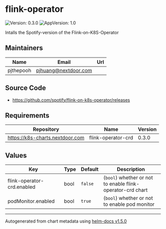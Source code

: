 # flink-operator

![Version: 0.3.0](https://img.shields.io/badge/Version-0.3.0-informational?style=flat-square) ![AppVersion: 1.0](https://img.shields.io/badge/AppVersion-1.0-informational?style=flat-square)

Intalls the Spotify-version of the Flink-on-K8S-Operator

## Maintainers

| Name | Email | Url |
| ---- | ------ | --- |
| pjthepooh | pjhuang@nextdoor.com |  |

## Source Code

* <https://github.com/spotify/flink-on-k8s-operator/releases>

## Requirements

| Repository | Name | Version |
|------------|------|---------|
| https://k8s-charts.nextdoor.com | flink-operator-crd | 0.3.0 |

## Values

| Key | Type | Default | Description |
|-----|------|---------|-------------|
| flink-operator-crd.enabled | bool | `false` | (`bool`) whether or not to enable flink-operator-crd chart |
| podMonitor.enabled | bool | `true` | (`bool`) whether or not to enable pod monitor |

----------------------------------------------
Autogenerated from chart metadata using [helm-docs v1.5.0](https://github.com/norwoodj/helm-docs/releases/v1.5.0)
